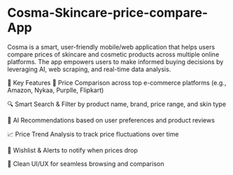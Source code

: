# Cosma-Skincare-price-compare-App
Cosma is a smart, user-friendly mobile/web application that helps users compare prices of skincare and cosmetic products across multiple online platforms. The app empowers users to make informed buying decisions by leveraging AI, web scraping, and real-time data analysis.

🌟 Key Features
🛒 Price Comparison across top e-commerce platforms (e.g., Amazon, Nykaa, Purplle, Flipkart)

🔍 Smart Search & Filter by product name, brand, price range, and skin type

🧠 AI Recommendations based on user preferences and product reviews

📈 Price Trend Analysis to track price fluctuations over time

💾 Wishlist & Alerts to notify when prices drop

📱 Clean UI/UX for seamless browsing and comparison
